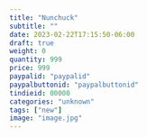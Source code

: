 ```yaml
---
title: "Nunchuck"
subtitle: ""
date: 2023-02-22T17:15:50-06:00
draft: true
weight: 0
quantity: 999
price: 999
paypalid: "paypalid"
paypalbuttonid: "paypalbuttonid"
tindieid: 00000
categories: "unknown"
tags: ["new"]
image: "image.jpg"
---
```


